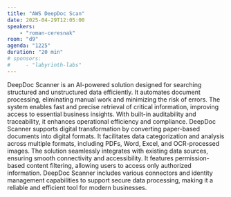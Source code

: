 ```yaml
---
title: "AWS DeepDoc Scan"
date: 2025-04-29T12:05:00
speakers:
    - "roman-ceresnak"
room: "d9"
agenda: "1225"
duration: "20 min"
# sponsors:
#     - "labyrinth-labs"
---
```


DeepDoc Scanner is an AI-powered solution designed for searching structured and unstructured data efficiently. It automates document processing, eliminating manual work and minimizing the risk of errors. The system enables fast and precise retrieval of critical information, improving access to essential business insights. With built-in auditability and traceability, it enhances operational efficiency and compliance. DeepDoc Scanner supports digital transformation by converting paper-based documents into digital formats. It facilitates data categorization and analysis across multiple formats, including PDFs, Word, Excel, and OCR-processed images. The solution seamlessly integrates with existing data sources, ensuring smooth connectivity and accessibility. It features permission-based content filtering, allowing users to access only authorized information. DeepDoc Scanner includes various connectors and identity management capabilities to support secure data processing, making it a reliable and efficient tool for modern businesses.